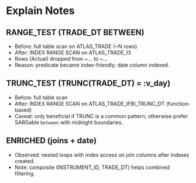 # Explain Notes

## RANGE_TEST (TRADE_DT BETWEEN)
- Before: full table scan on ATLAS_TRADE (~N rows)
- After: INDEX RANGE SCAN on ATLAS_TRADE_I3
- Rows (Actual) dropped from ~… to ~…
- Reason: predicate became index-friendly; date column indexed.

## TRUNC_TEST (TRUNC(TRADE_DT) = :v_day)
- Before: full table scan
- After: INDEX RANGE SCAN on ATLAS_TRADE_IFBI_TRUNC_DT (function-based)
- Caveat: only beneficial if TRUNC is a common pattern; otherwise prefer SARGable `between` with midnight boundaries.

## ENRICHED (joins + date)
- Observed: nested loops with index access on join columns after indexes created.
- Note: composite (INSTRUMENT_ID, TRADE_DT) helps combined filtering.
